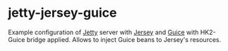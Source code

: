 # jetty-jersey-guice

Example configuration of [Jetty](https://www.eclipse.org/jetty/) server with [Jersey](https://eclipse-ee4j.github.io/jersey/) and [Guice](https://github.com/google/guice) with HK2-Guice bridge applied. Allows to inject Guice beans to Jersey's resources.
